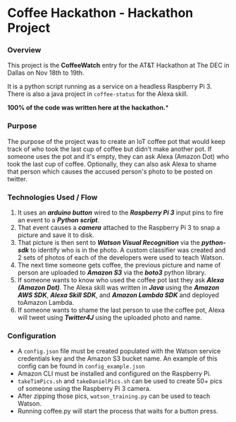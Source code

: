 # Coffee Hackathon - Hackathon Project

### Overview
This project is the **CoffeeWatch** entry for the AT&T Hackathon at The DEC in Dallas on Nov 18th to 19th.

It is a python script running as a service on a headless Raspberry Pi 3.  There is also a java project in `coffee-status` for the Alexa skill.

**100% of the code was written here at the hackathon.***

### Purpose

The purpose of the project was to create an IoT coffee pot that would keep track of who took the last cup of coffee but didn't make another pot.  If someone uses the pot and it's empty, they can ask Alexa (Amazon Dot) who took the last cup of coffee.  Optionally, they can also ask Alexa to shame that person which causes the accused person's photo to be posted on twitter.

### Technologies Used / Flow

1. It uses an ***arduino button*** wired to the ***Raspberry Pi 3*** input pins to fire an event to a ***Python script***.  
2. That event causes a ***camera*** attached to the Raspberry Pi 3 to snap a picture and save it to disk.
3. That picture is then sent to ***Watson Visual Recognition*** via the ***python-sdk*** to identify who is in the photo.  A custom classifier was created and 2 sets of photos of each of the developers were used to teach Watson.
4. The next time someone gets coffee, the previous picture and name of person are uploaded to ***Amazon S3*** via the ***boto3*** python library.
5. If someone wants to know who used the coffee pot last they ask ***Alexa (Amazon Dot)***.  The Alexa skill was written in ***Java*** using the ***Amazon AWS SDK***, ***Alexa Skill SDK***, and ***Amazon Lambda SDK*** and deployed toAmazon Lambda.
6. If someone wants to shame the last person to use the coffee pot, Alexa will tweet using ***Twitter4J*** using the uploaded photo and name.

### Configuration

* A `config.json` file must be created populated with the Watson service credentials key and the Amazon S3 bucket name.  An example of this config can be found in `config_example.json`
* Amazon CLI must be installed and configured on the Raspberry Pi.
* `takeTimPics.sh` and `takeDanielPics.sh` can be used to create 50+ pics of someone using the Raspberry Pi 3 camera.
* After zipping those pics, `watson_training.py` can be used to teach Watson.
* Running coffee.py will start the process that waits for a button press.
